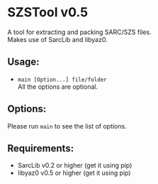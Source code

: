 # SZSTool v0.5
A tool for extracting and packing SARC/SZS files.  
Makes use of SarcLib and libyaz0.  

## Usage:
 * `main [Option...] file/folder`  
All the options are optional.
 
## Options:
Please run `main` to see the list of options.  

## Requirements:
* SarcLib v0.2 or higher (get it using pip)
* libyaz0 v0.5 or higher (get it using pip)
